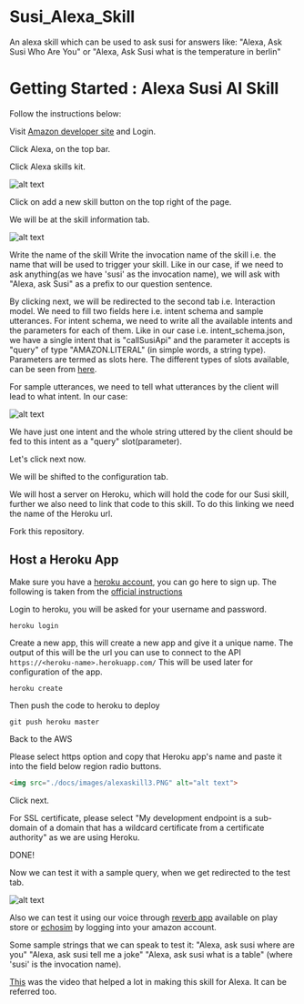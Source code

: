 # Susi_Alexa_Skill
An alexa skill which can be used to ask susi for answers like: "Alexa, Ask Susi Who Are You" or "Alexa, Ask Susi what is the temperature in berlin"

# Getting Started : Alexa Susi AI Skill 

Follow the instructions below:

Visit [Amazon developer site](https://developer.amazon.com) and Login.

Click Alexa, on the top bar.

Click Alexa skills kit.

<img src="./docs/images/alexaSkillsKit.PNG" alt="alt text">

Click on add a new skill button on the top right of the page.

We will be at the skill information tab.

<img src="./docs/images/alexaSkill.PNG" alt="alt text">

Write the name of the skill
Write the invocation name of the skill i.e. the name that will be used to trigger your skill. 
Like in our case, if we need to ask anything(as we have 'susi' as the invocation name), we will ask with "Alexa, ask Susi" as a prefix to our question sentence.

By clicking next, we will be redirected to the second tab i.e. Interaction model.
We need to fill two fields here i.e. intent schema and sample utterances.
For intent schema, we need to write all the available intents and the parameters for each of them. Like in our case i.e. intent_schema.json, we have a single intent 
that is "callSusiApi" and the parameter it accepts is "query" of type "AMAZON.LITERAL" (in simple words, a string type). 
Parameters are termed as slots here. The different types
of slots available, can be seen from [here](https://developer.amazon.com/public/solutions/alexa/alexa-skills-kit/docs/built-in-intent-ref/slot-type-reference). 

For sample utterances, we need to tell what utterances by the client will lead to what intent.
In our case: 

<img src="./docs/images/alexaSkill2.PNG" alt="alt text">

We have just one intent and the whole string uttered by the client should be fed to this intent as a "query" slot(parameter).

Let's click next now.

We will be shifted to the configuration tab.

We will host a server on Heroku, which will hold the code for our Susi skill, further we also need to link that code to this skill. 
To do this linking we need the name of the Heroku url. 

Fork this repository.

## Host a Heroku App

Make sure you have a [heroku account](https://signup.heroku.com), you can go here to sign up. The following is taken from the [official instructions](https://devcenter.heroku.com/articles/git)

Login to heroku, you will be asked for your username and password.

```shell
heroku login
```

Create a new app, this will create a new app and give it a unique name. The output of this will be the url you can use to connect to the API ```https://<heroku-name>.herokuapp.com/```  This will be used later for configuration of the app.

```shell
heroku create

```

Then push the code to heroku to deploy

```shell
git push heroku master
```

Back to the AWS

Please select https option and copy that Heroku app's name and paste it into the field below region radio buttons.

```html
<img src="./docs/images/alexaskill3.PNG" alt="alt text">
```

Click next.

For SSL certificate, please select "My development endpoint is a sub-domain of a domain that has a wildcard certificate from a certificate authority" as we are using Heroku.

DONE!

Now we can test it with a sample query, when we get redirected to the test tab. 

<img src="./docs/images/alexaSkillTest.PNG" alt="alt text">

Also we can test it using our voice through [reverb app](https://play.google.com/store/apps/details?id=agency.rain.android.alexa&hl=en) available on play store
or [echosim](https://echosim.io/) by logging into your amazon account.     

Some sample strings that we can speak to test it:
"Alexa, ask susi where are you"
"Alexa, ask susi tell me a joke"
"Alexa, ask susi what is a table"
(where 'susi' is the invocation name).

[This](https://www.youtube.com/watch?v=zt9WdE5kR6g) was the video that helped a lot in making this skill for Alexa. It can be referred too.